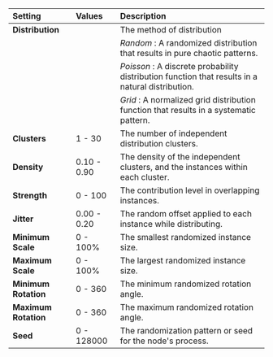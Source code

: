 | Setting              | Values      | Description                                                                                      |
| :------------------- | :---------- | :----------------------------------------------------------------------------------------------- |
| **Distribution**     |             | The method of distribution                                                                       |
|                      |             | *Random* : A randomized distribution that results in pure chaotic patterns.                      |
|                      |             | *Poisson* : A discrete probability distribution function that results in a natural distribution. |
|                      |             | *Grid* : A normalized grid distribution function that results in a systematic pattern.           |
| **Clusters**         | 1 - 30      | The number of independent distribution clusters.                                                 |
| **Density**          | 0.10 - 0.90 | The density of the independent clusters, and the instances within each cluster.                  |
| **Strength**         | 0 - 100     | The contribution level in overlapping instances.                                                                                             |
| **Jitter**           | 0.00 - 0.20 | The random offset applied to each instance while distributing.                                   |
| **Minimum Scale**    | 0 - 100%    | The smallest randomized instance size.                                                           |
| **Maximum Scale**    | 0 - 100%    | The largest randomized instance size.                                                            |
| **Minimum Rotation** | 0 - 360     | The minimum randomized rotation angle.                                                           |
| **Maximum Rotation** | 0 - 360     | The maximum randomized rotation angle.                                                           |
| **Seed**             | 0 - 128000  | The randomization pattern or seed for the node's process.                                        |






<!--examples-->
